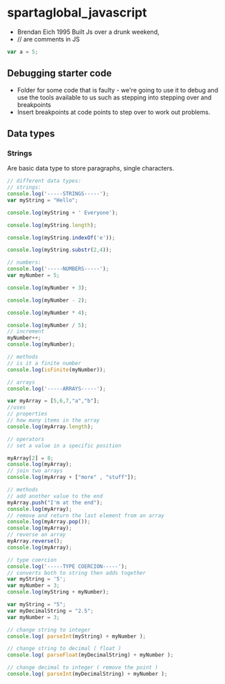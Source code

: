 # spartaglobal_javascript
* Brendan Eich 1995 Built Js over a drunk weekend, 
* // are comments in JS
```javascript
var a = 5;
```
## Debugging starter code
* Folder for some code that is faulty - we're going to use it to debug and use the tools available to us such as stepping into stepping over and breakpoints
* Insert breakpoints at code points to step over to work out problems. 

## Data types
### Strings

Are basic data type to store paragraphs, single characters.
```javascript
// different data types:
// strings:
console.log('-----STRINGS-----');
var myString = "Hello";

console.log(myString + ' Everyone');

console.log(myString.length);

console.log(myString.indexOf('e'));

console.log(myString.substr(2,4));
```
```javascript
// numbers:
console.log('-----NUMBERS-----');
var myNumber = 5;

console.log(myNumber + 3);

console.log(myNumber - 2);

console.log(myNumber * 4);

console.log(myNumber / 5);
// increment
myNumber++;
console.log(myNumber);

// methods
// is it a finite number
console.log(isFinite(myNumber));
```
```javascript
// arrays
console.log('-----ARRAYS-----');

var myArray = [5,6,7,"a","b"];
//uses
// properties
// how many items in the array
console.log(myArray.length);

// operators
// set a value in a specific position

myArray[2] = 8;
console.log(myArray);
// join two arrays
console.log(myArray + ["more" , "stuff"]);

// methods
// add another value to the end
myArray.push("I'm at the end");
console.log(myArray);
// remove and return the last element from an array
console.log(myArray.pop());
console.log(myArray);
// reverse an array
myArray.reverse();
console.log(myArray);
```
```javascript
// type coercion
console.log('-----TYPE COERCION-----');
// converts both to string then adds together
var myString = '5';
var myNumber = 3;
console.log(myString + myNumber);

var myString = "5";
var myDecimalString = "2.5";
var myNumber = 3;

// change string to integer
console.log( parseInt(myString) + myNumber );

// change string to decimal ( float )
console.log( parseFloat(myDecimalString) + myNumber );

// change decimal to integer ( remove the point )
console.log( parseInt(myDecimalString) + myNumber );

```

